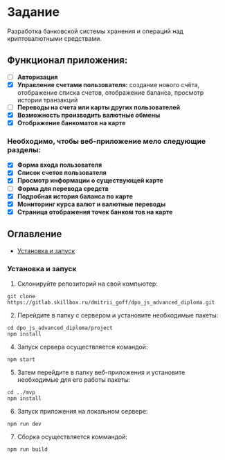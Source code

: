 # Задание

Разработка банковской системы хранения и операций над криптовалютными средствами.

## Функционал приложения:

*   [ ] **Авторизация**
*   [x] **Управление счетами пользователя:** создание нового счёта, отображение списка  счетов, отображение баланса, просмотр истории транзакций
*   [ ] **Переводы на счета или карты других пользователей**
*   [x] **Возможность производить валютные обмены**
*   [x] **Отображение банкоматов на карте**

### Необходимо, чтобы веб-приложение мело следующие разделы:
*   [x] **Форма входа пользователя**
*   [x] **Список счетов пользователя**
*   [x] **Просмотр информации о существующей карте**
*   [ ] **Форма для перевода средств**
*   [x] **Подробная история баланса по карте**
*   [x] **Мониторинг курса валют и валютные переводы**
*   [x] **Страница отображения точек банком тов на карте**

## Оглавление

*   [Установка и запуск](#установка-и-запуск)


### Установка и запуск

1.  Склонируйте репозиторий на свой компьютер:

```
git clone https://gitlab.skillbox.ru/dmitrii_goff/dpo_js_advanced_diploma.git
```

2.  Перейдите в папку с сервером и установите необходимые пакеты:
```
cd dpo_js_advanced_diploma/project
npm install
```

4.  Запуск сервера осуществляется командой:
```
npm start
```

5.  Затем перейдите в папку веб-приложения и установите необходимые для его работы пакеты:
```
cd ../mvp
npm install
```
6. Запуск приложения на локальном сервере:
```
npm run dev
```
7. Сборка осуществляется коммандой:
```
npm run build
```
